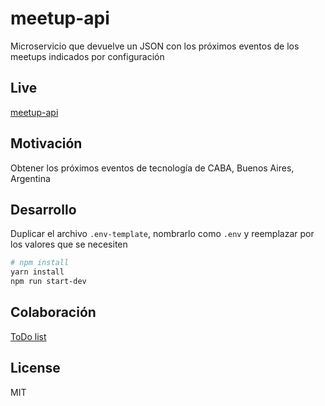 # meetup-api

Microservicio que devuelve un JSON con los próximos eventos de los meetups indicados por configuración

## Live

[meetup-api](https://meetup-api.now.sh/)

## Motivación

Obtener los próximos eventos de tecnología de CABA, Buenos Aires, Argentina

## Desarrollo

Duplicar el archivo `.env-template`, nombrarlo como `.env` y reemplazar por los valores que se necesiten

```bash
# npm install
yarn install
npm run start-dev
```

## Colaboración

[ToDo list](https://github.com/meetupjs-ar/meetup-api/projects/1)

## License

MIT
